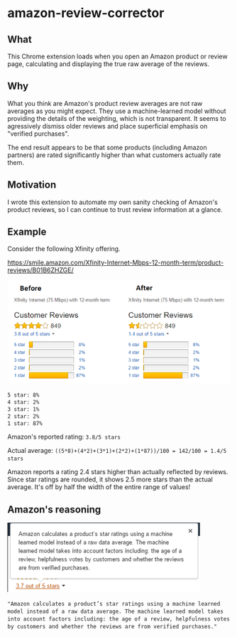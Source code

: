 # amazon-review-corrector

## What

This Chrome extension loads when you open an Amazon product or review page, calculating and displaying the true raw average of the reviews.

## Why

What you think are Amazon's product review averages are not raw averages as you might expect.  They use a machine-learned model without providing the details of the weighting, which is not transparent.  It seems to agressively dismiss older reviews and place superficial emphasis on "verified purchases".

The end result appears to be that some products (including Amazon partners) are rated significantly higher than what customers actually rate them.

## Motivation

I wrote this extension to automate my own sanity checking of Amazon's product reviews, so I can continue to trust review information at a glance.

## Example

Consider the following Xfinity offering.

https://smile.amazon.com/Xfinity-Internet-Mbps-12-month-term/product-reviews/B01B6ZHZGE/

![Xfinity Review Screenshot](xfinity-review-screenshot.png)

````
5 star: 8%
4 star: 2%
3 star: 1%
2 star: 2%
1 star: 87%
````

Amazon's reported rating: ````3.8/5 stars````

Actual average: ````((5*8)+(4*2)+(3*1)+(2*2)+(1*87))/100 = 142/100 = 1.4/5 stars````

Amazon reports a rating 2.4 stars higher than actually reflected by reviews.  Since star ratings are rounded, it shows 2.5 more stars than the actual average.  It's off by half the width of the entire range of values!

## Amazon's reasoning
![Machine-learned Model](machine-learning-model.png)

````"Amazon calculates a product’s star ratings using a machine learned model instead of a raw data average. The machine learned model takes into account factors including: the age of a review, helpfulness votes by customers and whether the reviews are from verified purchases."````
